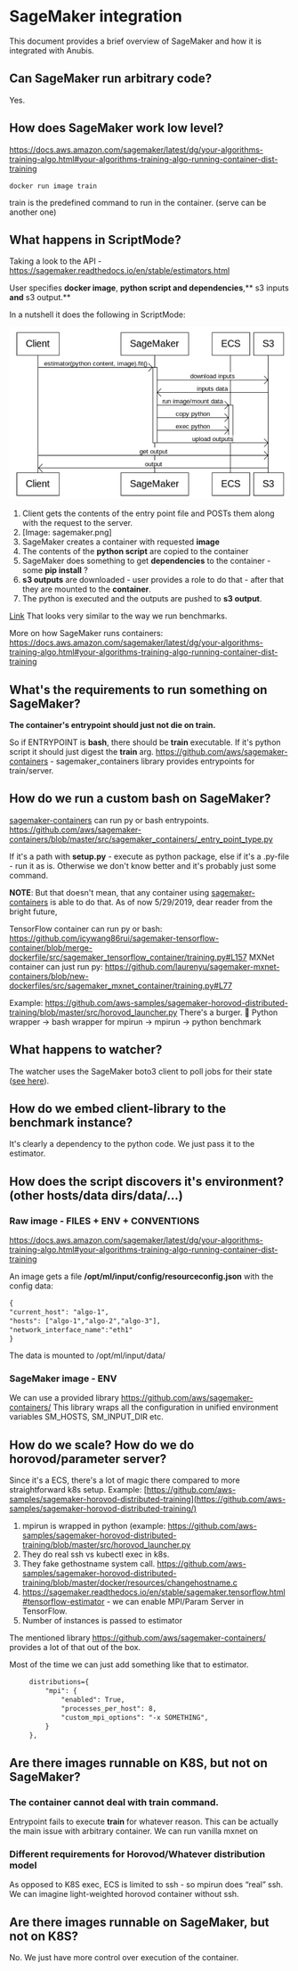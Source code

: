 <!---
  Copyright 2019 Amazon.com, Inc. or its affiliates. All Rights Reserved.

  Licensed under the Apache License, Version 2.0 (the "License").
  You may not use this file except in compliance with the License.
  A copy of the License is located at

      http://www.apache.org/licenses/LICENSE-2.0

  or in the "license" file accompanying this file. This file is distributed
  on an "AS IS" BASIS, WITHOUT WARRANTIES OR CONDITIONS OF ANY KIND, either
  express or implied. See the License for the specific language governing
  permissions and limitations under the License.
-->
# SageMaker integration

This document provides a brief overview of SageMaker and how it is integrated with Anubis.

## Can SageMaker run arbitrary code?

Yes.

## How does SageMaker work low level?

https://docs.aws.amazon.com/sagemaker/latest/dg/your-algorithms-training-algo.html#your-algorithms-training-algo-running-container-dist-training

```
docker run image train
```

train is the predefined command to run in the container. (serve can be another one)

## What happens in ScriptMode?

Taking a look to the API - https://sagemaker.readthedocs.io/en/stable/estimators.html

User specifies **docker image**, **python script **and** dependencies**,** s3 inputs **and** s3 output.**

In a nutshell it does the following in ScriptMode:

![sagemaker-executor-architecture](../docs/images/sagemaker_executor_architecture.png)

1. Client gets the contents of the entry point file and POSTs them along with the request to the server.
2. [Image: sagemaker.png]
3. SageMaker creates a container with requested **image** 
4. The contents of the **python script**  are copied to the container
5. SageMaker does something to get **dependencies** to the container - some **pip install** ?
6. **s3 outputs** are downloaded - user provides a role to do that - after that they are mounted to the **container**.
7. The python is executed and the outputs are pushed to **s3 output**.


[Link](https://wsd.aka.amazon.com/?lz=cGFydGljaXBhbnQgQ2xpZW50IGFzIEMKAAwMU2FnZU1ha2VyIGFzIFNNAA8NRUNTIGFzIEVDUwAlDjMAJwUzCgpDIC0-IFNNOiBlc3RpbWF0b3IocHl0aG9uIGNvbnRlbnQsIGltYWdlKS5maXQoKQphY3RpdmF0ZSBTTQpTTS0-UzM6IGRvd25sb2FkIGlucHV0cwpTMy0-U006AAgHIGRhdGEAJwVFQ1M6IHJ1bgBMBi9tb3VudAAYBgBNCUVDUwAhCmNvcHkgAIEIBgA2CmV4ZWMACQxTMzogdXAAegVvdXQAewVkZQBDDQAEC1NNAIFqBzM6IGdldAArBwpTMyAtPiBDOgAICAogCgoKCg&s=default&h=m_Nq5oNyx5xYpUeJ)
That looks very similar to the way we run benchmarks.

More on how SageMaker runs containers: https://docs.aws.amazon.com/sagemaker/latest/dg/your-algorithms-training-algo.html#your-algorithms-training-algo-running-container-dist-training

## What's the requirements to run something on SageMaker?

**The container's entrypoint should just not die on train.**

So if ENTRYPOINT is **bash**, there should be **train** executable. If it's python script it should just digest the **train** arg.
https://github.com/aws/sagemaker-containers - sagemaker_containers library provides entrypoints for train/server.

## How do we run a custom bash on SageMaker?

[sagemaker-containers](https://github.com/aws/sagemaker-containers) can run py or bash entrypoints.
https://github.com/aws/sagemaker-containers/blob/master/src/sagemaker_containers/_entry_point_type.py

If it's a path with **setup.py** - execute as python package, else if it's a .py-file - run it as is. Otherwise we don't know better and it's probably just some command.

**NOTE**: But that doesn't mean, that any container using [sagemaker-containers](https://github.com/aws/sagemaker-containers) is able to do that. 
As of now 5/29/2019, dear reader from the bright future, 

TensorFlow container can run py or bash: https://github.com/icywang86rui/sagemaker-tensorflow-container/blob/merge-dockerfile/src/sagemaker_tensorflow_container/training.py#L157
MXNet container can just run py: https://github.com/laurenyu/sagemaker-mxnet-containers/blob/new-dockerfiles/src/sagemaker_mxnet_container/training.py#L77

Example: https://github.com/aws-samples/sagemaker-horovod-distributed-training/blob/master/src/horovod_launcher.py
There's a burger. 🍔 Python wrapper → bash wrapper for mpirun → mpirun → python benchmark


## What happens to watcher?

The watcher uses the SageMaker boto3 client to poll jobs for their state 
([see here](https://github.com/awslabs/benchmark-ai/blob/60d6ace7414f8b898762e4e4b88c62abd9c3ac77/watcher/src/bai_watcher/kafka_service_watcher.py#L137)).


## How do we embed client-library to the benchmark instance?

It's clearly a dependency to the python code. We just pass it to the estimator.


## How does the script discovers it's environment? (other hosts/data dirs/data/...)

### Raw image - FILES + ENV + CONVENTIONS

https://docs.aws.amazon.com/sagemaker/latest/dg/your-algorithms-training-algo.html#your-algorithms-training-algo-running-container-dist-training

An image gets a file **/opt/ml/input/config/resourceconfig.json** with the config data:

```
{
"current_host": "algo-1",
"hosts": ["algo-1","algo-2","algo-3"],
"network_interface_name":"eth1"
}
```

The data is mounted to /opt/ml/input/data/

### SageMaker image - ENV

We can use a provided library https://github.com/aws/sagemaker-containers/
This library wraps all the configuration in unified environment variables SM_HOSTS, SM_INPUT_DIR etc.

## How do we scale? How do we do horovod/parameter server?

Since it's a ECS, there's a lot of magic there compared to more straightforward k8s setup. Example: [https://github.com/aws-samples/sagemaker-horovod-distributed-training](https://github.com/aws-samples/sagemaker-horovod-distributed-training/)

1. mpirun is wrapped in python (example: https://github.com/aws-samples/sagemaker-horovod-distributed-training/blob/master/src/horovod_launcher.py
2. They do real ssh vs kubectl exec in k8s.
3. They fake gethostname system call. https://github.com/aws-samples/sagemaker-horovod-distributed-training/blob/master/docker/resources/changehostname.c
4. https://sagemaker.readthedocs.io/en/stable/sagemaker.tensorflow.html#tensorflow-estimator - we can enable MPI/Param Server in TensorFlow.
5. Number of instances is passed to estimator

The mentioned library https://github.com/aws/sagemaker-containers/ provides a lot of that out of the box.

Most of the time we can just add something like that to estimator.

```
     distributions={
         "mpi": {
             "enabled": True,
             "processes_per_host": 8,
             "custom_mpi_options": "-x SOMETHING",
         }
     },
```

## Are there images runnable on K8S, but not on SageMaker?

### The container cannot deal with train command.

Entrypoint fails to execute **train** for whatever reason. This can be actually the main issue with arbitrary container. We can run vanilla mxnet on 

### Different requirements for Horovod/Whatever distribution model

As opposed to K8S exec, ECS is limited to ssh - so mpirun does “real” ssh. We can imagine light-weighted horovod container without ssh.

## Are there images runnable on SageMaker, but not on K8S?

No. We just have more control over execution of the container.


